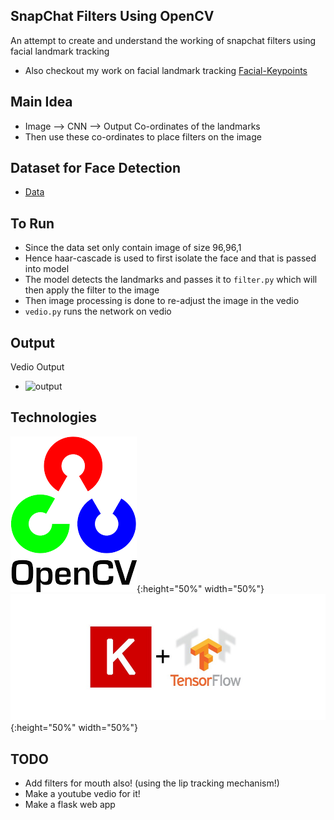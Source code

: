 ## SnapChat Filters Using OpenCV
An attempt to create and understand the working of snapchat filters using facial landmark tracking
- Also checkout my work on facial landmark tracking [Facial-Keypoints](https://github.com/mananmadan/Facial-Keypoints)


## Main Idea
- Image --> CNN --> Output Co-ordinates of the landmarks
- Then use these co-ordinates to place filters on the image 

## Dataset for Face Detection
- [Data](https://www.kaggle.com/drgilermo/face-images-with-marked-landmark-points)

## To Run
- Since the data set only contain image of size 96,96,1
- Hence haar-cascade is used to first isolate the face and that is passed into model
- The model detects the landmarks and passes it to ```filter.py``` which will then apply the filter to the image
- Then image processing is done to re-adjust the image in the vedio
- ```vedio.py``` runs the network on vedio


## Output
Vedio Output
- ![output](output/output.gif)

## Technologies
![opencv](opencv.png){:height="50%" width="50%"} ![tf-keras](tf-keras.jpeg){:height="50%" width="50%"}
## TODO
- Add filters for mouth also! (using the lip tracking mechanism!)
- Make a youtube vedio for it!
- Make a flask web app